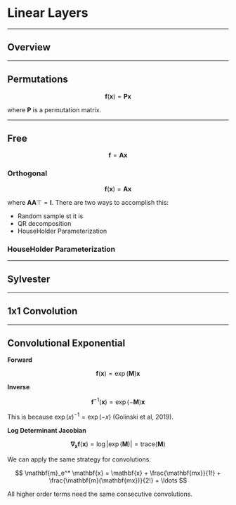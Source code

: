 # Linear Layers


---
## Overview






---
## Permutations

$$
\boldsymbol{f}(\mathbf{x}) = \mathbf{Px}
$$

where $\mathbf{P}$ is a permutation matrix.


---
## Free


$$
\boldsymbol{f} = \mathbf{Ax}
$$

### Orthogonal

$$
\boldsymbol{f}(\mathbf{x}) = \mathbf{Ax}
$$

where $\mathbf{AA}\top = \mathbf{I}$. There are two ways to accomplish this:

* Random sample st it is 
* QR decomposition
* HouseHolder Parameterization

### HouseHolder Parameterization

---
## Sylvester


---
## 1x1 Convolution



---
## Convolutional Exponential


**Forward**

$$
\boldsymbol{f}(\mathbf{x}) = \exp(\mathbf{M})\mathbf{x}
$$

**Inverse**

$$
\boldsymbol{f}^{-1}(\mathbf{x}) = \exp(-\mathbf{M})\mathbf{x}
$$

This is because $\exp(x)^{-1} = \exp(-x)$ (Golinski et al, 2019).

**Log Determinant Jacobian**

$$
\boldsymbol{\nabla}_{\mathbf{x}}\boldsymbol{f}(\mathbf{x}) =\log |\exp(\mathbf{M})| = \text{trace}(\mathbf{M})
$$

We can apply the same strategy for convolutions.

$$
\mathbf{m}_e^* \mathbf{x} = \mathbf{x} + \frac{\mathbf{mx}}{1!} + \frac{\mathbf{m}(\mathbf{mx})}{2!} + \ldots
$$

All higher order terms need the same consecutive convolutions.


